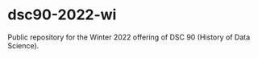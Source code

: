 # dsc90-2022-wi
Public repository for the Winter 2022 offering of DSC 90 (History of Data Science).
